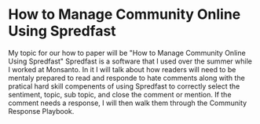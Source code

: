 # How to Manage Community Online Using Spredfast
My topic for our how to paper will be "How to Manage Community Online Using Spredfast" Spredfast is a software that I used over the summer while I worked at Monsanto. In it I will talk about how readers will need to be mentaly prepared to read and responde to hate comments along with the pratical hard skill compenents of using Spredfast to correctly select the sentiment, topic, sub topic, and close the comment or mention. If the comment needs a response, I will then walk them through the Community Response Playbook.  
